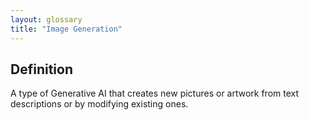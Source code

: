 ```yaml
---
layout: glossary
title: "Image Generation"
---
```


## Definition
A type of Generative AI that creates new pictures or artwork from text descriptions or by modifying existing ones.
